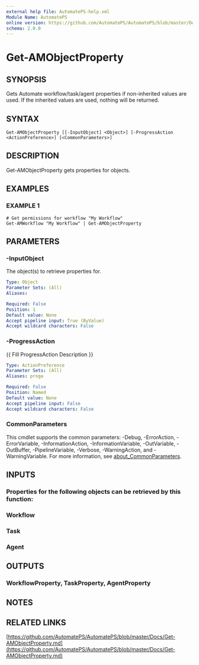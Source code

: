 ```yaml
---
external help file: AutomatePS-help.xml
Module Name: AutomatePS
online version: https://github.com/AutomatePS/AutomatePS/blob/master/Docs/Get-AMObjectProperty.md
schema: 2.0.0
---
```


# Get-AMObjectProperty

## SYNOPSIS
Gets Automate workflow/task/agent properties if non-inherited values are used. 
If the inherited values are used, nothing will be returned.

## SYNTAX

```
Get-AMObjectProperty [[-InputObject] <Object>] [-ProgressAction <ActionPreference>] [<CommonParameters>]
```

## DESCRIPTION
Get-AMObjectProperty gets properties for objects.

## EXAMPLES

### EXAMPLE 1
```
# Get permissions for workflow "My Workflow"
Get-AMWorkflow "My Workflow" | Get-AMObjectProperty
```

## PARAMETERS

### -InputObject
The object(s) to retrieve properties for.

```yaml
Type: Object
Parameter Sets: (All)
Aliases:

Required: False
Position: 1
Default value: None
Accept pipeline input: True (ByValue)
Accept wildcard characters: False
```

### -ProgressAction
{{ Fill ProgressAction Description }}

```yaml
Type: ActionPreference
Parameter Sets: (All)
Aliases: proga

Required: False
Position: Named
Default value: None
Accept pipeline input: False
Accept wildcard characters: False
```

### CommonParameters
This cmdlet supports the common parameters: -Debug, -ErrorAction, -ErrorVariable, -InformationAction, -InformationVariable, -OutVariable, -OutBuffer, -PipelineVariable, -Verbose, -WarningAction, and -WarningVariable. For more information, see [about_CommonParameters](http://go.microsoft.com/fwlink/?LinkID=113216).

## INPUTS

### Properties for the following objects can be retrieved by this function:
### Workflow
### Task
### Agent
## OUTPUTS

### WorkflowProperty, TaskProperty, AgentProperty
## NOTES

## RELATED LINKS

[https://github.com/AutomatePS/AutomatePS/blob/master/Docs/Get-AMObjectProperty.md](https://github.com/AutomatePS/AutomatePS/blob/master/Docs/Get-AMObjectProperty.md)

